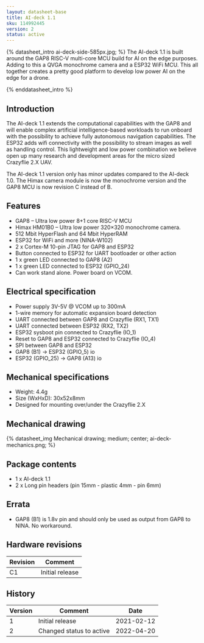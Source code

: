 ```yaml
---
layout: datasheet-base
title: AI-deck 1.1
sku: 114992445
version: 2
status: active
---
```


{% datasheet_intro ai-deck-side-585px.jpg; %}
The AI-deck 1.1 is built around the GAP8 RISC-V multi-core MCU build for AI on the edge purposes. Adding to this a QVGA monochrome camera and a ESP32 WiFi MCU. This all together creates a pretty good platform to develop low power AI on the edge for a drone.

{% enddatasheet_intro %}

## Introduction

The AI-deck 1.1 extends the computational capabilities with the GAP8 and will enable complex artificial intelligence-based workloads to run onboard with the possibility to achieve fully autonomous navigation capabilities. The ESP32 adds wifi connectivity with the possibility to stream images as well as handling control. This lightweight and low power combination we believe open up many research and development areas for the micro sized Crazyflie 2.X UAV.

The AI-deck 1.1 version only has minor updates compared to the AI-deck 1.0. The Himax camera module is now the monochrome version and the GAP8 MCU is now revision C instead of B.

## Features

* GAP8 – Ultra low power 8+1 core RISC-V MCU
* Himax HM01B0 – Ultra low power 320×320 monochrome camera.
* 512 Mbit HyperFlash and 64 Mbit HyperRAM
* ESP32 for WiFi and more (NINA-W102)
* 2 x Cortex-M 10-pin JTAG for GAP8 and ESP32
* Button connected to ESP32 for UART bootloader or other action
* 1 x green LED connected to GAP8 (A2)
* 1 x green LED connected to ESP32 (GPIO_24)
* Can work stand alone. Power board on VCOM.

## Electrical specification

* Power supply 3V-5V @ VCOM up to 300mA
* 1-wire memory for automatic expansion board detection
* UART connected between GAP8 and Crazyflie (RX1, TX1)
* UART connected between ESP32 (RX2, TX2)
* ESP32 sysboot pin connected to Crazyflie (IO_1)
* Reset to GAP8 and ESP32 connected to Crazyflie (IO_4)
* SPI between GAP8 and ESP32
* GAP8 (B1) -> ESP32 (GPIO_5) io
* ESP32 (GPIO_25) -> GAP8 (A13) io

## Mechanical specifications

* Weight: 4.4g
* Size (WxHxD): 30x52x8mm
* Designed for mounting over/under the Crazyflie 2.X

## Mechanical drawing

{% datasheet_img Mechanical drawing; medium; center; ai-deck-mechanics.png; %}

## Package contents

* 1 x AI-deck 1.1
* 2 x Long pin headers (pin 15mm - plastic 4mm - pin 6mm)

## Errata
* GAP8 (B1) is 1.8v pin and should only be used as output from GAP8 to NINA. No workaround.

## Hardware revisions

| Revision | Comment |
| ------- | ------- |
| C1 | Initial release |

## History

| Version | Comment | Date |
| ------- | ------- | ---- |
| 1 | Initial release | 2021-02-12 |
| 2 | Changed status to active | 2022-04-20 |
